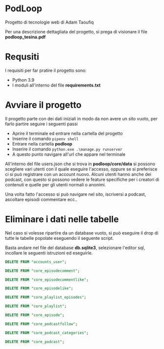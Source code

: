 # PodLoop
Progetto di tecnologie web di Adam Taoufiq

Per una descrizione dettagliata del progetto, si prega di visionare il file **podloop_tesina.pdf**
# Requsiti

I requisiti per far pratire il progetto sono:

- Python 3.9
- I moduli all'interno del file **requirements.txt**

# Avviare il progetto

Il progetto parte con dei dati iniziali in modo da non avere un sito vuoto, per farlo partire seguire i seguenti passi

- Aprire il terminale ed entrare nella cartella del progetto
- Inserire il comando  `pipenv shell`
- Entrare nella cartella **podloop**
- Inserire il comando `python.exe .\manage.py runserver`
- A questo punto navigare all'url che appare nel terminale

All'interno del file users.json che si trova in **podloop/core/data** si possono scegliere vari utenti con il quale eseguire l'accesso, oppure se si preferisce ci si può registrare con un account nuovo. Alcuni utenti hanno anche dei podcast, con questo si possono vedere le feature specifiche per i creatori di contenuti e quelle per gli utenti normali o anonimi.

Una volta fatto l'accesso si può navigare nel sito, iscriversi a podcast, ascoltare episodi commentare ecc..
# Eliminare i dati nelle tabelle

Nel caso si volesse ripartire da un database vuoto, si può eseguire il drop di tutte le tabelle popolate eseguendo il seguente script.

Basta andare nel file del database **db.sqlite3**, selezionare l'editor sql, incollare le seguenti istruzioni ed eseguirle.

```sql
DELETE FROM "accounts_user";

DELETE FROM "core_episodecomment";

DELETE FROM "core_episodecommentlike";

DELETE FROM "core_episodelike";

DELETE FROM "core_playlist_episodes";

DELETE FROM "core_playlist";

DELETE FROM "core_episode";

DELETE FROM "core_podcastfollow";

DELETE FROM "core_podcast_categories";

DELETE FROM "core_podcast";
```

